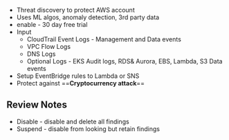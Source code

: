 - Threat discovery to protect AWS account 
- Uses ML algos, anomaly detection, 3rd party data
- enable - 30 day free trial 
- Input 
	- CloudTrail Event Logs - Management and Data events 
	- VPC Flow Logs
	- DNS Logs 
	- Optional Logs - EKS Audit logs, RDS& Aurora, EBS, Lambda, S3 Data events
- Setup EventBridge rules to Lambda or SNS
- Protect against ==**Cryptocurrency attack**==


## Review Notes
- Disable - disable and delete all findings 
- Suspend - disable from looking but retain findings